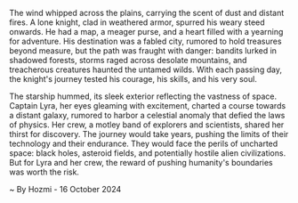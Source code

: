 
The wind whipped across the plains, carrying the scent of dust and distant fires.  A lone knight, clad in weathered armor, spurred his weary steed onwards.  He had a map, a meager purse, and a heart filled with a yearning for adventure.  His destination was a fabled city, rumored to hold treasures beyond measure, but the path was fraught with danger: bandits lurked in shadowed forests, storms raged across desolate mountains, and treacherous creatures haunted the untamed wilds.  With each passing day, the knight's journey tested his courage, his skills, and his very soul.

The starship hummed, its sleek exterior reflecting the vastness of space.  Captain Lyra, her eyes gleaming with excitement, charted a course towards a distant galaxy, rumored to harbor a celestial anomaly that defied the laws of physics.  Her crew, a motley band of explorers and scientists, shared her thirst for discovery.  The journey would take years, pushing the limits of their technology and their endurance.  They would face the perils of uncharted space: black holes, asteroid fields, and potentially hostile alien civilizations.  But for Lyra and her crew, the reward of pushing humanity's boundaries was worth the risk. 

~ By Hozmi - 16 October 2024
